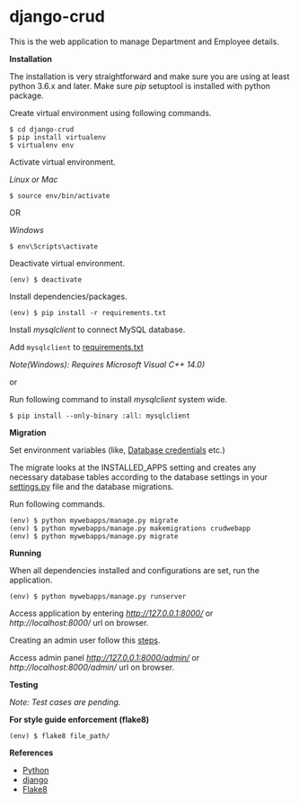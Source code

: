 # django-crud

This is the web application to manage Department and Employee details.

**Installation**

The installation is very straightforward and make sure you are using at least python 3.6.x and later.
Make sure *pip* setuptool is installed with python package.

Create virtual environment using following commands.

```
$ cd django-crud
$ pip install virtualenv
$ virtualenv env
```

Activate virtual environment.

*Linux or Mac*

```
$ source env/bin/activate
```

OR

*Windows*

```
$ env\Scripts\activate
```

Deactivate virtual environment.
```
(env) $ deactivate
```

Install dependencies/packages.

```
(env) $ pip install -r requirements.txt
```

Install *mysqlclient* to connect MySQL database.

Add `mysqlclient` to [requirements.txt](/requirements.txt) 

*Note(Windows): Requires Microsoft Visual C++ 14.0)*

or

Run following command to install *mysqlclient* system wide. 
```
$ pip install --only-binary :all: mysqlclient
```

**Migration**

Set environment variables (like, [Database credentials](https://github.com/pawanshukla0963/Django-EmployeeCRUD/blob/master/mywebapps/mywebapps/settings.py#L84-L97) etc.)

The migrate looks at the INSTALLED_APPS setting and creates any necessary database tables according to the database settings in your [settings.py](/mywebapps/mywebapps/settings.py) file and the database migrations.

Run following commands.

```
(env) $ python mywebapps/manage.py migrate
(env) $ python mywebapps/manage.py makemigrations crudwebapp
(env) $ python mywebapps/manage.py migrate
```

**Running**

When all dependencies installed and configurations are set, run the application.

```
(env) $ python mywebapps/manage.py runserver
```

Access application by entering *http://127.0.0.1:8000/* or *http://localhost:8000/* url on browser.

Creating an admin user follow this [steps](https://docs.djangoproject.com/en/2.1/intro/tutorial02/#creating-an-admin-user). 

Access admin panel *http://127.0.0.1:8000/admin/* or *http://localhost:8000/admin/* url on browser.


**Testing**

*Note: Test cases are pending.*

**For style guide enforcement (flake8)**

```
(env) $ flake8 file_path/
```

**References**

* [Python](https://www.python.org)
* [django](https://www.djangoproject.com/)
* [Flake8](http://flake8.pycqa.org)
